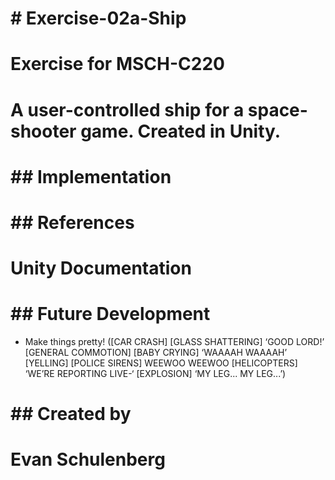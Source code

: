 # \# Exercise-02a-Ship

# 

# Exercise for MSCH-C220

# 

# A user-controlled ship for a space-shooter game. Created in Unity.

# 

# \## Implementation

# 

# \## References

# Unity Documentation

# 

# \## Future Development

- Make things pretty! ([CAR CRASH] [GLASS SHATTERING] ‘GOOD LORD!’ [GENERAL COMMOTION] [BABY CRYING] ‘WAAAAH WAAAAH’ [YELLING] [POLICE SIRENS] WEEWOO WEEWOO [HELICOPTERS] ‘WE’RE REPORTING LIVE-‘ [EXPLOSION] ‘MY LEG... MY LEG...’)

# 

# \## Created by

# Evan Schulenberg

